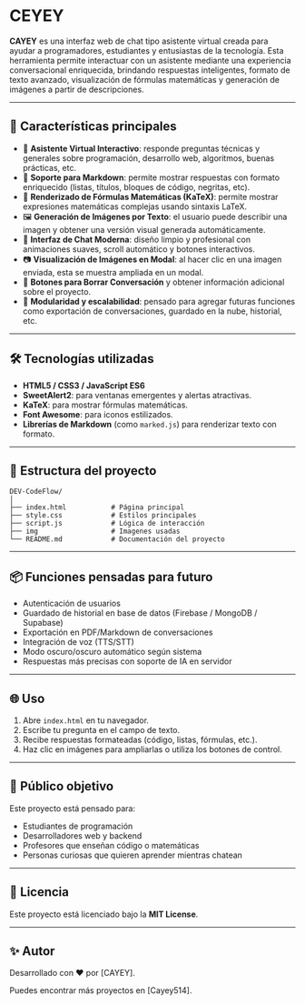 # CEYEY

**CAYEY** es una interfaz web de chat tipo asistente virtual creada para ayudar a programadores, estudiantes y entusiastas de la tecnología. Esta herramienta permite interactuar con un asistente mediante una experiencia conversacional enriquecida, brindando respuestas inteligentes, formato de texto avanzado, visualización de fórmulas matemáticas y generación de imágenes a partir de descripciones.

---

## 🚀 Características principales

* 🤖 **Asistente Virtual Interactivo**: responde preguntas técnicas y generales sobre programación, desarrollo web, algoritmos, buenas prácticas, etc.
* 🧠 **Soporte para Markdown**: permite mostrar respuestas con formato enriquecido (listas, títulos, bloques de código, negritas, etc).
* 📐 **Renderizado de Fórmulas Matemáticas (KaTeX)**: permite mostrar expresiones matemáticas complejas usando sintaxis LaTeX.
* 🖼️ **Generación de Imágenes por Texto**: el usuario puede describir una imagen y obtener una versión visual generada automáticamente.
* 💬 **Interfaz de Chat Moderna**: diseño limpio y profesional con animaciones suaves, scroll automático y botones interactivos.
* 📷 **Visualización de Imágenes en Modal**: al hacer clic en una imagen enviada, esta se muestra ampliada en un modal.
* 🧹 **Botones para Borrar Conversación** y obtener información adicional sobre el proyecto.
* 🧩 **Modularidad y escalabilidad**: pensado para agregar futuras funciones como exportación de conversaciones, guardado en la nube, historial, etc.

---

## 🛠️ Tecnologías utilizadas

* **HTML5 / CSS3 / JavaScript ES6**
* **SweetAlert2**: para ventanas emergentes y alertas atractivas.
* **KaTeX**: para mostrar fórmulas matemáticas.
* **Font Awesome**: para iconos estilizados.
* **Librerías de Markdown** (como `marked.js`) para renderizar texto con formato.

---

## 📁 Estructura del proyecto

```
DEV-CodeFlow/
│
├── index.html           # Página principal
├── style.css            # Estilos principales
├── script.js            # Lógica de interacción
├── img                  # Imagenes usadas
└── README.md            # Documentación del proyecto
```

---

## 📦 Funciones pensadas para futuro

* Autenticación de usuarios
* Guardado de historial en base de datos (Firebase / MongoDB / Supabase)
* Exportación en PDF/Markdown de conversaciones
* Integración de voz (TTS/STT)
* Modo oscuro/oscuro automático según sistema
* Respuestas más precisas con soporte de IA en servidor

---

## 🌐 Uso

1. Abre `index.html` en tu navegador.
2. Escribe tu pregunta en el campo de texto.
3. Recibe respuestas formateadas (código, listas, fórmulas, etc.).
4. Haz clic en imágenes para ampliarlas o utiliza los botones de control.

---

## 🧠 Público objetivo

Este proyecto está pensado para:

* Estudiantes de programación
* Desarrolladores web y backend
* Profesores que enseñan código o matemáticas
* Personas curiosas que quieren aprender mientras chatean

---

## 📃 Licencia

Este proyecto está licenciado bajo la **MIT License**.

---

## ✨ Autor

Desarrollado con ❤️ por \[CAYEY].

Puedes encontrar más proyectos en \[Cayey514].
